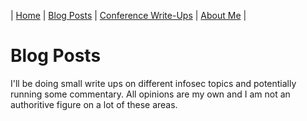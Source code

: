 | [Home](index.md) | [Blog Posts](#) | [Conference Write-Ups](conference-write-ups.md) | [About Me](about-me.md) |

# Blog Posts
I'll be doing small write ups on different infosec topics and potentially running some commentary.
All opinions are my own and I am not an authoritive figure on a lot of these areas.
